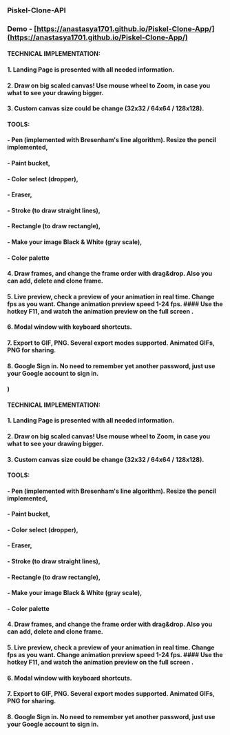 ### Piskel-Clone-API
### Demo - [https://anastasya1701.github.io/Piskel-Clone-App/](https://anastasya1701.github.io/Piskel-Clone-App/)

#### TECHNICAL IMPLEMENTATION:
#### 1. Landing Page is presented with all needed information.
#### 2. Draw on big scaled canvas! Use mouse wheel to Zoom, in case you what to see your drawing bigger.
#### 3. Custom canvas size could be change (32x32 / 64x64 / 128x128).

####  TOOLS:
#### - Pen (implemented with Bresenham's line algorithm). Resize the pencil implemented,
#### - Paint bucket,
#### - Color select (dropper),
#### - Eraser,
#### - Stroke (to draw straight lines),
#### - Rectangle (to draw rectangle),
#### - Make your image Black & White (gray scale),
#### - Color palette

#### 4. Draw frames, and change the frame order with drag&drop. Also you can add, delete and clone frame.
#### 5. Live preview, check a preview of your animation in real time. Change fps as you want. Change animation preview speed 1-24 fps. #### Use the hotkey F11, and watch the animation preview on the full screen .
#### 6. Modal window with keyboard shortcuts.
#### 7. Export to GIF, PNG. Several export modes supported. Animated GIFs, PNG for sharing.
#### 8. Google Sign in. No need to remember yet another password, just use your Google account to sign in.
#### )
#### TECHNICAL IMPLEMENTATION:
#### 1. Landing Page is presented with all needed information.
#### 2. Draw on big scaled canvas! Use mouse wheel to Zoom, in case you what to see your drawing bigger.
#### 3. Custom canvas size could be change (32x32 / 64x64 / 128x128).

####  TOOLS:
#### - Pen (implemented with Bresenham's line algorithm). Resize the pencil implemented,
#### - Paint bucket,
#### - Color select (dropper),
#### - Eraser,
#### - Stroke (to draw straight lines),
#### - Rectangle (to draw rectangle),
#### - Make your image Black & White (gray scale),
#### - Color palette

#### 4. Draw frames, and change the frame order with drag&drop. Also you can add, delete and clone frame.
#### 5. Live preview, check a preview of your animation in real time. Change fps as you want. Change animation preview speed 1-24 fps. #### Use the hotkey F11, and watch the animation preview on the full screen .
#### 6. Modal window with keyboard shortcuts.
#### 7. Export to GIF, PNG. Several export modes supported. Animated GIFs, PNG for sharing.
#### 8. Google Sign in. No need to remember yet another password, just use your Google account to sign in.

